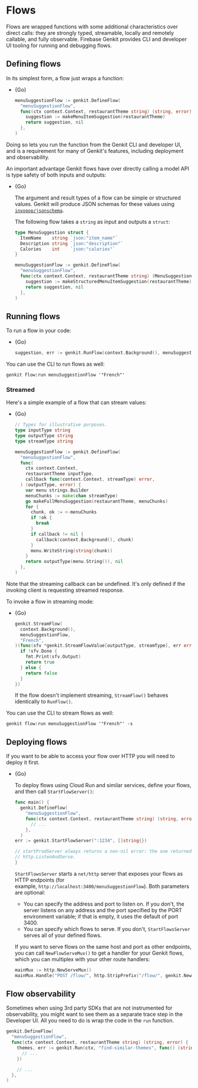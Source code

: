 # Flows

Flows are wrapped functions with some additional characteristics over direct
calls: they are strongly typed, streamable, locally and remotely callable, and
fully observable.
Firebase Genkit provides CLI and developer UI tooling for running and debugging flows.

## Defining flows

In its simplest form, a flow just wraps a function:

- {Go}

  ```go
  menuSuggestionFlow := genkit.DefineFlow(
    "menuSuggestionFlow",
    func(ctx context.Context, restaurantTheme string) (string, error) {
      suggestion := makeMenuItemSuggestion(restaurantTheme)
      return suggestion, nil
    },
  )
  ```

Doing so lets you run the function from the Genkit CLI and developer UI, and is
a requirement for many of Genkit's features, including deployment and
observability.

An important advantage Genkit flows have over directly calling a model API is
type safety of both inputs and outputs:

- {Go}

  The argument and result types of a flow can be simple or structured values.
  Genkit will produce JSON schemas for these values using
  [`invopop/jsonschema`](https://pkg.go.dev/github.com/invopop/jsonschema).

  The following flow takes a `string` as input and outputs a `struct`:

  ```go
  type MenuSuggestion struct {
    ItemName    string `json:"item_name"`
    Description string `json:"description"`
    Calories    int    `json:"calories"`
  }
  ```

  ```go
  menuSuggestionFlow := genkit.DefineFlow(
    "menuSuggestionFlow",
    func(ctx context.Context, restaurantTheme string) (MenuSuggestion, error) {
      suggestion := makeStructuredMenuItemSuggestion(restaurantTheme)
      return suggestion, nil
    },
  )
  ```

## Running flows

To run a flow in your code:

- {Go}

  ```go
  suggestion, err := genkit.RunFlow(context.Background(), menuSuggestionFlow, "French")
  ```

You can use the CLI to run flows as well:

```posix-terminal
genkit flow:run menuSuggestionFlow '"French"'
```

### Streamed

Here's a simple example of a flow that can stream values:

- {Go}

  ```go
  // Types for illustrative purposes.
  type inputType string
  type outputType string
  type streamType string

  menuSuggestionFlow := genkit.DefineFlow(
    "menuSuggestionFlow",
    func(
      ctx context.Context,
      restaurantTheme inputType,
      callback func(context.Context, streamType) error,
    ) (outputType, error) {
      var menu strings.Builder
      menuChunks := make(chan streamType)
      go makeFullMenuSuggestion(restaurantTheme, menuChunks)
      for {
        chunk, ok := <-menuChunks
        if !ok {
          break
        }
        if callback != nil {
          callback(context.Background(), chunk)
        }
        menu.WriteString(string(chunk))
      }
      return outputType(menu.String()), nil
    },
  )
  ```

Note that the streaming callback can be undefined. It's only defined if the
invoking client is requesting streamed response.

To invoke a flow in streaming mode:

- {Go}

  ```go
  genkit.StreamFlow(
    context.Background(),
    menuSuggestionFlow,
    "French",
  )(func(sfv *genkit.StreamFlowValue[outputType, streamType], err error) bool {
    if !sfv.Done {
      fmt.Print(sfv.Output)
      return true
    } else {
      return false
    }
  })
  ```

  If the flow doesn't implement streaming, `StreamFlow()` behaves identically to
  `RunFlow()`.

You can use the CLI to stream flows as well:

```posix-terminal
genkit flow:run menuSuggestionFlow '"French"' -s
```

## Deploying flows

If you want to be able to access your flow over HTTP you will need to deploy it
first.

- {Go}

  To deploy flows using Cloud Run and similar services, define your flows, and
  then call `StartFlowServer()`:

  ```go
  func main() {
    genkit.DefineFlow(
      "menuSuggestionFlow",
      func(ctx context.Context, restaurantTheme string) (string, error) {
        // ...
      },
    )
  err := genkit.StartFlowServer(":1234", []string{})

  // startProdServer always returns a non-nil error: the one returned by
  // http.ListenAndServe.
  }
  ```

  `StartFlowsServer` starts a `net/http` server that exposes your flows as HTTP
  endpoints (for example, `http://localhost:3400/menuSuggestionFlow`). Both
  parameters are optional:

  - You can specify the address and port to listen on. If you don't,
    the server listens on any address and the port specified by the PORT
    environment variable; if that is empty, it uses the default of port 3400.
  - You can specify which flows to serve. If you don't, `StartFlowsServer`
    serves all of your defined flows.

  If you want to serve flows on the same host and port as other endpoints, you
  can call `NewFlowServeMux()` to get a handler for your Genkit flows, which you
  can multiplex with your other route handlers:

  ```go
  mainMux := http.NewServeMux()
  mainMux.Handle("POST /flow/", http.StripPrefix("/flow/", genkit.NewFlowServeMux()))
  ```

## Flow observability

Sometimes when using 3rd party SDKs that are not instrumented for observability,
you might want to see them as a separate trace step in the Developer UI. All you
need to do is wrap the code in the `run` function.

```go
genkit.DefineFlow(
  "menuSuggestionFlow",
  func(ctx context.Context, restaurantTheme string) (string, error) {
    themes, err := genkit.Run(ctx, "find-similar-themes", func() (string, error) {
      // ...
    })

    // ...
  },
)
```
